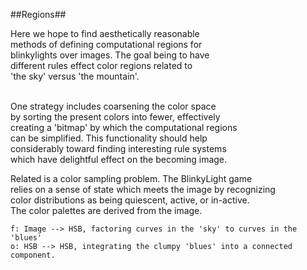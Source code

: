 ##Regions##

<p>
Here we hope to find aesthetically reasonable<br>
methods of defining computational regions for<br>
blinkylights over images. The goal being to have<br>
different rules effect color regions related to<br>
'the sky' versus 'the mountain'.<br><br>

One strategy includes coarsening the color space<br>
by sorting the present colors into fewer, effectively<br>
creating a 'bitmap' by which the computational regions<br>
can be simplified. This functionality should help<br>
considerably toward finding interesting rule systems<br>
which have delightful effect on the becoming image.<br>

Related is a color sampling problem. The BlinkyLight game<br>
relies on a sense of state which meets the image by recognizing<br>
color distributions as being quiescent, active, or in-active.<br>
The color palettes are derived from the image.

```
f: Image --> HSB, factoring curves in the 'sky' to curves in the 'blues'
o: HSB --> HSB, integrating the clumpy 'blues' into a connected component.
```
</p>
